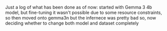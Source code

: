 Just a log of what has been done as of now:
started with Gemma 3 4b model, but fine-tuning it wasn't possible due to some resource constraints, so then moved onto gemma3n but the infernece was pretty bad so, now deciding whether to change both model and dataset completely
